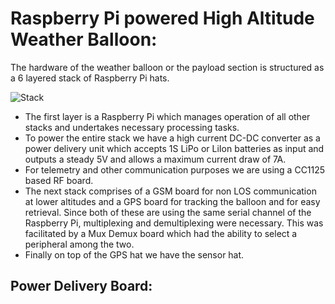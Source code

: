 # Raspberry Pi powered High Altitude Weather Balloon:

The hardware of the weather balloon or the payload section is structured as a 6 layered stack of Raspberry Pi hats.

![Stack](https://github.com/MonkHelios/RaspBerry-Pi-High-Altitude-Weather-Balloon-Hardware/blob/master/Payload/Pictures/InkedLRM_EXPORT_825743803905478_20190919_195242457_LI.jpg)

- The first layer is a Raspberry Pi which manages operation of all other stacks and undertakes necessary processing tasks.
- To power the entire stack we have a high current DC-DC converter as a power delivery unit which accepts 1S LiPo or LiIon batteries as input and outputs a steady 5V and allows a maximum current draw of 7A.
- For telemetry and other communication purposes we are using a CC1125 based RF board.
- The next stack comprises of a GSM board for non LOS communication at lower altitudes and a GPS board for tracking the balloon and for easy retrieval. Since both of these are using the same serial channel of the Raspberry Pi, multiplexing and demultiplexing were necessary. This was facilitated by a Mux Demux board which had the ability to select a peripheral among the two.
- Finally on top of the GPS hat we have the sensor hat.

## Power Delivery Board:
